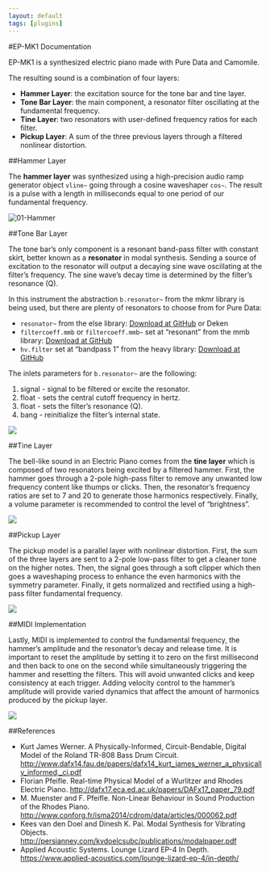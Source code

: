 ```yaml
---
layout: default
tags: [plugins]
---
```

#EP-MK1 Documentation

EP-MK1 is a synthesized electric piano made with Pure Data and Camomile.

The resulting sound is a combination of four layers:
- **Hammer Layer**: the excitation source for the tone bar and tine layer.
- **Tone Bar Layer**: the main component, a resonator filter oscillating at the fundamental frequency.
- **Tine Layer**: two resonators with user-defined frequency ratios for each filter.
- **Pickup Layer**: A sum of the three previous layers through a filtered nonlinear distortion.

##Hammer Layer

The **hammer layer** was synthesized using a high-precision audio ramp generator object `vline~` going through a cosine waveshaper `cos~`. The result is a pulse with a length in milliseconds equal to one period of our fundamental frequency.

![01-Hammer](https://raw.githubusercontent.com/MikeMorenoAudio/EP-MK1/master/tutorial/images/01-Hammer.png)

##Tone Bar Layer

The tone bar’s only component is a resonant band-pass filter with constant skirt, better known as a **resonator** in modal synthesis. Sending a source of excitation to the resonator will output a decaying sine wave oscillating at the filter’s frequency. The sine wave’s  decay time is determined by the filter’s resonance (Q).

In this instrument the abstraction `b.resonator~` from the mkmr library is being used, but there are plenty of resonators to choose from for Pure Data:
- `resonator~` from the else library: [Download at GitHub](https://github.com/porres/pd-else/releases) or Deken
- `filtercoeff.mmb` or `filtercoeff.mmb~` set at “resonant” from the mmb library: [Download at GitHub](https://github.com/dotmmb/mmb)
- `hv.filter` set at “bandpass 1” from the heavy library: [Download at GitHub](https://github.com/enzienaudio/heavylib)

The inlets parameters for `b.resonator~` are the following:
1. signal - signal to be filtered or excite the resonator.
2. float - sets the central cutoff frequency in hertz.
3. float - sets the filter’s resonance (Q).
4. bang - reinitialize the filter’s internal state.

![](https://raw.githubusercontent.com/MikeMorenoAudio/EP-MK1/master/tutorial/images/02-Tone_Bar.png)

##Tine Layer

The bell-like sound in an Electric Piano comes from the **tine layer** which is composed of two resonators being excited by a filtered hammer. First, the hammer goes through a 2-pole high-pass filter to remove any unwanted low frequency content like thumps or clicks. Then, the resonator’s frequency ratios are set to 7 and 20 to generate those harmonics respectively. Finally, a volume parameter is recommended to control the level of “brightness”.

![](https://raw.githubusercontent.com/MikeMorenoAudio/EP-MK1/master/tutorial/images/03-Tine_Layer.png)

##Pickup Layer

The pickup model is a parallel layer with nonlinear distortion. First, the sum of the three layers are sent to a 2-pole low-pass filter to get a cleaner tone on the higher notes. Then, the signal goes through a soft clipper which then goes a waveshaping process to enhance the even harmonics with the symmetry parameter. Finally, it gets normalized and rectified using a high-pass filter fundamental frequency.

![](https://raw.githubusercontent.com/MikeMorenoAudio/EP-MK1/master/tutorial/images/04-Pickup_Layer.png)

##MIDI Implementation

Lastly, MIDI is implemented to control the fundamental frequency, the hammer’s amplitude and the resonator’s decay and release time. It is important to reset the amplitude by setting it to zero on the first millisecond and then back to one on the second while simultaneously triggering the hammer and resetting the filters. This will avoid unwanted clicks and keep consistency at each trigger. Adding velocity control to the hammer’s amplitude will provide varied dynamics that affect the amount of harmonics produced by the pickup layer.

![](https://raw.githubusercontent.com/MikeMorenoAudio/EP-MK1/master/tutorial/images/05-MIDI-Implementation.png)

##References

* Kurt James Werner. A Physically-Informed, Circuit-Bendable, Digital Model of the Roland TR-808 Bass Drum Circuit.
http://www.dafx14.fau.de/papers/dafx14_kurt_james_werner_a_physically_informed,_ci.pdf
* Florian Pfeifle. Real-time Physical Model of a Wurlitzer and Rhodes Electric Piano.
http://dafx17.eca.ed.ac.uk/papers/DAFx17_paper_79.pdf
* M. Muenster and F. Pfeifle. Non-Linear Behaviour in Sound Production of the Rhodes Piano.
http://www.conforg.fr/isma2014/cdrom/data/articles/000062.pdf
* Kees van den Doel and Dinesh K. Pai. Modal Synthesis for Vibrating Objects.
http://persianney.com/kvdoelcsubc/publications/modalpaper.pdf
* Applied Acoustic Systems. Lounge Lizard EP-4 In Depth.
https://www.applied-acoustics.com/lounge-lizard-ep-4/in-depth/
